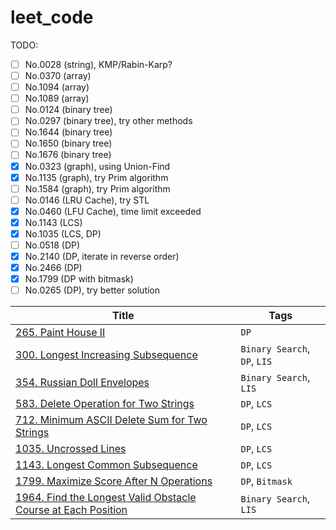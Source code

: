 # leet_code

TODO:

- [ ] No.0028 (string), KMP/Rabin-Karp?
- [ ] No.0370 (array)
- [ ] No.1094 (array)
- [ ] No.1089 (array)
- [ ] No.0124 (binary tree)
- [ ] No.0297 (binary tree), try other methods
- [ ] No.1644 (binary tree)
- [ ] No.1650 (binary tree)
- [ ] No.1676 (binary tree)
- [x] No.0323 (graph), using Union-Find
- [x] No.1135 (graph), try Prim algorithm
- [ ] No.1584 (graph), try Prim algorithm
- [ ] No.0146 (LRU Cache), try STL
- [x] No.0460 (LFU Cache), time limit exceeded
- [x] No.1143 (LCS)
- [x] No.1035 (LCS, DP)
- [ ] No.0518 (DP)
- [x] No.2140 (DP, iterate in reverse order)
- [x] No.2466 (DP)
- [x] No.1799 (DP with bitmask)
- [ ] No.0265 (DP), try better solution

|     Title     |     Tags     |
| ------------- | ------------ |
|[265. Paint House II](https://github.com/mirinta/leet_code/blob/master/dynamic_programming/0265_paint_house.cpp)|`DP`|
|[300. Longest Increasing Subsequence](https://github.com/mirinta/leet_code/blob/master/dynamic_programming/0300_longest_increasing_subsequence.cpp)|`Binary Search`, `DP`, `LIS`|
|[354. Russian Doll Envelopes](https://github.com/mirinta/leet_code/blob/master/dynamic_programming/0354_russian_doll_envelopes.cpp)|`Binary Search`, `LIS`|
|[583. Delete Operation for Two Strings](https://github.com/mirinta/leet_code/blob/master/dynamic_programming/0583_delete_operations_for_two_strings.cpp)|`DP`, `LCS`|
|[712. Minimum ASCII Delete Sum for Two Strings](https://github.com/mirinta/leet_code/blob/master/dynamic_programming/0712_minimum_ascii_delete_sum_for_two_strings.cpp)|`DP`, `LCS`|
|[1035. Uncrossed Lines](https://github.com/mirinta/leet_code/blob/master/dynamic_programming/1035_uncrossed_lines.cpp)|`DP`, `LCS`|
|[1143. Longest Common Subsequence](https://github.com/mirinta/leet_code/blob/master/dynamic_programming/1143_longest_common_subsequence.cpp)|`DP`, `LCS`|
|[1799. Maximize Score After N Operations](https://github.com/mirinta/leet_code/blob/master/dynamic_programming/1799_maximize_score_after_n_operations.cpp)|`DP`, `Bitmask`|
|[1964. Find the Longest Valid Obstacle Course at Each Position](https://github.com/mirinta/leet_code/blob/master/array/1964_find_the_longest_valid_obstacle_course_at_each_position.cpp)|`Binary Search`, `LIS`|

